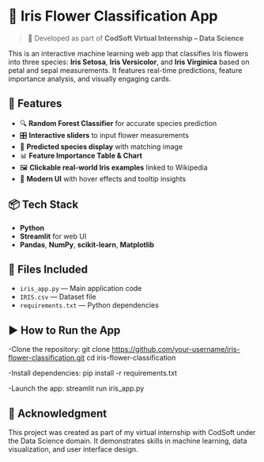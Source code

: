 # 🌼 Iris Flower Classification App

> 🔧 Developed as part of **CodSoft Virtual Internship – Data Science**

This is an interactive machine learning web app that classifies Iris flowers into three species: **Iris Setosa**, **Iris Versicolor**, and **Iris Virginica** based on petal and sepal measurements. It features real-time predictions, feature importance analysis, and visually engaging cards.


## 🚀 Features

- 🔍 **Random Forest Classifier** for accurate species prediction  
- 🎛️ **Interactive sliders** to input flower measurements  
- 🌺 **Predicted species display** with matching image  
- 📊 **Feature Importance Table & Chart**  
- 🖼️ **Clickable real-world Iris examples** linked to Wikipedia  
- 🎨 **Modern UI** with hover effects and tooltip insights

## 📦 Tech Stack

- **Python**
- **Streamlit** for web UI  
- **Pandas**, **NumPy**, **scikit-learn**, **Matplotlib**

## 📁 Files Included

- `iris_app.py` — Main application code  
- `IRIS.csv` — Dataset file  
- `requirements.txt` — Python dependencies


## ▶️ How to Run the App

-Clone the repository:
git clone https://github.com/your-username/iris-flower-classification.git
cd iris-flower-classification

-Install dependencies:
pip install -r requirements.txt

-Launch the app:
streamlit run iris_app.py
  
## 🙌 Acknowledgment
This project was created as part of my virtual internship with CodSoft under the Data Science domain. It demonstrates skills in machine learning, data visualization, and user interface design.


